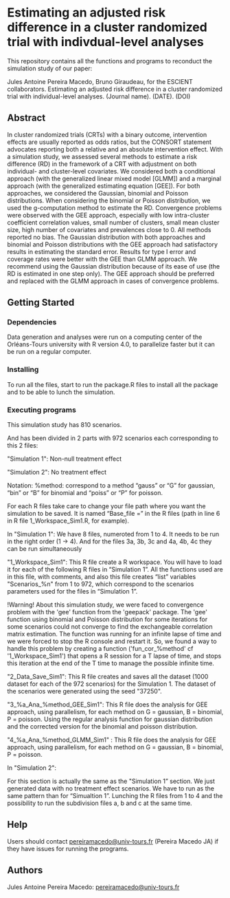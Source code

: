 # Estimating an adjusted risk difference in a cluster randomized trial with indivdual-level analyses
This repository contains all the functions and programs to reconduct the simulation study of our paper:

Jules Antoine Pereira Macedo, Bruno Giraudeau, for the ESCIENT collaborators. Estimating an adjusted risk difference in a cluster randomized trial with individual-level analyses. (Journal name). (DATE). (DOI)

## Abstract
In cluster randomized trials (CRTs) with a binary outcome, intervention effects are usually reported as odds ratios, but the CONSORT statement advocates reporting both a relative and an absolute intervention effect. With a simulation study, we assessed several methods to estimate a risk difference (RD) in the framework of a CRT with adjustment on both individual- and cluster-level covariates. We considered both a conditional approach (with the generalized linear mixed model [GLMM]) and a marginal approach (with the generalized estimating equation [GEE]). For both approaches, we considered the Gaussian, binomial and Poisson distributions. When considering the binomial or Poisson distribution, we used the g-computation method to estimate the RD. Convergence problems were observed with the GEE approach, especially with low intra-cluster coefficient correlation values, small number of clusters, small mean cluster size, high number of covariates and prevalences close to 0. All methods reported no bias. The Gaussian distribution with both approaches and binomial and Poisson distributions with the GEE approach had satisfactory results in estimating the standard error. Results for type I error and coverage rates were better with the GEE than GLMM approach. We recommend using the Gaussian distribution because of its ease of use (the RD is estimated in one step only). The GEE approach should be preferred and replaced with the GLMM approach in cases of convergence problems.

## Getting Started
### Dependencies
Data generation and analyses were run on a computing center of the Orléans-Tours university with R version 4.0, to parallelize faster but it can be run on a regular computer.
### Installing
To run all the files, start to run the package.R files to install all the package and to be able to lunch the simulation.
### Executing programs
This simulation study has 810 scenarios.

And has been divided in 2 parts with 972 scenarios each corresponding to this 2 files: 

"Simulation 1": Non-null treatment effect

"Simulation 2": No treatment effect

Notation: %method: correspond to a method “gauss” or “G” for gaussian, “bin” or “B” for binomial and “poiss” or “P” for poisson.

For each R files take care to change your file path where you want the simulation to be saved. It is named “Base_file =” in the R files (path in line 6 in R file 1_Workspace_Sim1.R, for example).

In "Simulation 1":
We have 8 files, numeroted from 1 to 4. It needs to be run in the right order (1 → 4). And for the files 3a, 3b, 3c and 4a, 4b, 4c they can be run simultaneously

"1_Workspace_Sim1":
This R file create a R workspace. You will have to load it for each of the following R files in “Simulation 1”. All the functions used are in this file, with comments, and also this file creates “list” variables "Scenarios_%n" from 1 to 972,  which correspond to the scenarios parameters used for the files in “Simulation 1”.

!Warning! 
About this simulation study, we were faced to convergence problem with the 'gee' function from the 'geepack' package. The 'gee' function using binomial and Poisson distribution for some iterations for some scenarios could not converge to find the exchangeable correlation matrix estimation. The function was running for an infinite lapse of time and we were forced to stop the R console and restart it. So, we found a way to handle this problem by creating a function ('fun_cor_%method' cf '1_Workspace_Sim1') that opens a R session for a T lapse of time, and stops this iteration at the end of the T time to manage the possible infinite time.

"2_Data_Save_Sim1":
This R file creates and saves all the dataset (1000 dataset for each of the 972 scenarios) for the Simulation 1.
The dataset of the scenarios were generated using the seed "37250".
 
"3_%a_Ana_%method_GEE_Sim1":
This R file does the analysis for GEE approach, using parallelism, for each method on G = gaussian, B = binomial, P = poisson. Using the regular analysis function for gaussian distribution and the corrected version for the binomial and poisson distribution.

"4_%a_Ana_%method_GLMM_Sim1" :
This R file does the analysis for GEE approach, using parallelism, for each method on G = gaussian, B = binomial, P = poisson. 

In "Simulation 2":

For this section is actually the same as the "Simulation 1” section. We just generated data with no treatment effect scenarios. We have to run as the same pattern than for “Simualtion 1”. Lunching the R files from 1 to 4 and the possibility to run the subdivision files a, b and c at the same time.

## Help
Users should contact pereiramacedo@univ-tours.fr (Pereira Macedo JA) if they have issues for running the programs.
## Authors
Jules Antoine Pereira Macedo: pereiramacedo@univ-tours.fr

